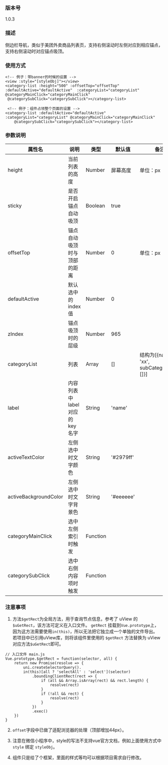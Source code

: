 ### 版本号
1.0.3

### 描述
侧边栏导航，类似于美团外卖商品列表页，支持右侧滚动时左侧对应到相应锚点，支持右侧滚动时对应锚点吸顶。

### 使用方式
```
<!-- 例子：带banner的时候的设置 -->
<view :style="[styleObj]"></view>
<category-list :height="500" :offsetTop="offsetTop" :defaultActive="defaultActive"  :categoryList="categoryList" @categoryMainClick="categoryMainClick"
 @categorySubClick="categorySubClick"></category-list>
	 
 <!-- 例子：组件占领整个页面的设置 -->
<category-list :defaultActive="defaultActive" :categoryList="categoryList" @categoryMainClick="categoryMainClick"
	@categorySubClick="categorySubClick"></category-list>
```

### 参数说明
| 属性名 | 说明 | 类型 | 默认值 | 备注
| ------ | ------ | ------ | ------ | ------ |
| height | 当前列表的高度 | Number | 屏幕高度  | 单位：px |
| sticky | 是否开启锚点自动吸顶 | Boolean | true | |
| offsetTop | 锚点自动吸顶时与顶部的距离 | Number | 0 | 单位：px |
| defaultActive | 默认选中的index值 | Number | 0 | |
| zIndex | 锚点吸顶时的层级 | Number | 965 | |
| categoryList | 列表 | Array | [] | 结构为[{name: 'xx', subCategoryList: []}] |
| label | 内容列表中label对应的key名字 | String | 'name' | |
| activeTextColor | 左侧选中时文字颜色 | String | '#2979ff' | |
| activeBackgroundColor | 左侧选中时文字背景色 | String | '#eeeeee' | |
| categoryMainClick | 选中左侧索引时触发 | Function |  | |
| categorySubClick | 选中右侧内容项时触发 | Function |  | |

### 注意事项
1. 方法`$getRect`为全局方法，用于查询节点信息，参考了 uView 的 `$uGetRect`，该方法可定义在入口文件。
`getRect` 挂载到`Vue.prototype`上，因为这方法需要使用`in(this)`，所以无法把它独立成一个单独的文件导出。
若项目中已引用uView库，则将该组件里使用的 `$getRect` 方法替换为 uView 对应方法`$uGetRect`即可。

```
// 入口文件 main.js
Vue.prototype.$getRect = function(selector, all) {
	return new Promise(resolve => {
		uni.createSelectorQuery().
		in(this)[all ? 'selectAll' : 'select'](selector)
			.boundingClientRect(rect => {
				if (all && Array.isArray(rect) && rect.length) {
					resolve(rect)
				}
				if (!all && rect) {
					resolve(rect)
				}
			})
			.exec()
	})
}

```
2. `offset`字段中已做了适配浏览器的处理（顶部增加44px）。

3. 注意在微信小程序中，style的写法不支持vue官方文档，例如上面使用方式中 `style` 绑定 `styleObj`。

4. 组件只是给了个框架，里面的样式等均可以根据项目需求自行修改。
